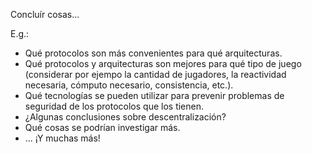 Concluír cosas...

E.g.:
- Qué protocolos son más convenientes para qué arquitecturas.
- Qué protocolos y arquitecturas son mejores para qué tipo de juego (considerar por ejempo la cantidad de jugadores, la reactividad necesaria, cómputo necesario, consistencia, etc.).
- Qué tecnologías se pueden utilizar para prevenir problemas de seguridad de los protocolos que los tienen.
- ¿Algunas conclusiones sobre descentralización?
- Qué cosas se podrían investigar más.
- ... ¡Y muchas más!
